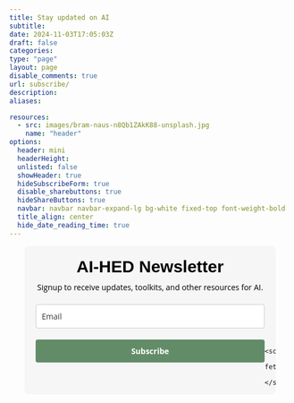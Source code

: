 ```yaml
---
title: Stay updated on AI
subtitle: 
date: 2024-11-03T17:05:03Z
draft: false
categories: 
type: "page"
layout: page
disable_comments: true
url: subscribe/
description:
aliases:

resources:
  - src: images/bram-naus-n8Qb1ZAkK88-unsplash.jpg
    name: "header"
options:
  header: mini
  headerHeight:
  unlisted: false
  showHeader: true
  hideSubscribeForm: true
  disable_sharebuttons: true
  hideShareButtons: true
  navbar: navbar navbar-expand-lg bg-white fixed-top font-weight-bold
  title_align: center
  hide_date_reading_time: true
---
```


<div class="container-fluid py-5">
  <div class="row justify-content-center">
  <div class="col-md-10">
  <style type="text/css">@import url("https://assets.mlcdn.com/fonts.css?version=1734335");</style>
    <style type="text/css">
    /* LOADER */
    .ml-form-embedSubmitLoad {
      display: inline-block;
      width: 20px;
      height: 20px;
    }
    .g-recaptcha {
    transform: scale(1);
    -webkit-transform: scale(1);
    transform-origin: 0 0;
    -webkit-transform-origin: 0 0;
    height: ;
    }
    .sr-only {
      position: absolute;
      width: 1px;
      height: 1px;
      padding: 0;
      margin: -1px;
      overflow: hidden;
      clip: rect(0,0,0,0);
      border: 0;
    }
    .ml-form-embedSubmitLoad:after {
      content: " ";
      display: block;
      width: 11px;
      height: 11px;
      margin: 1px;
      border-radius: 50%;
      border: 4px solid #fff;
    border-color: #ffffff #ffffff #ffffff transparent;
    animation: ml-form-embedSubmitLoad 1.2s linear infinite;
    }
    @keyframes ml-form-embedSubmitLoad {
      0% {
      transform: rotate(0deg);
      }
      100% {
      transform: rotate(360deg);
      }
    }
      #mlb2-21466213.ml-form-embedContainer {
        box-sizing: border-box;
        display: table;
        margin: 0 auto;
        position: static;
        width: 100% !important;
      }
      #mlb2-21466213.ml-form-embedContainer h4,
      #mlb2-21466213.ml-form-embedContainer p,
      #mlb2-21466213.ml-form-embedContainer span,
      #mlb2-21466213.ml-form-embedContainer button {
        text-transform: none !important;
        letter-spacing: normal !important;
      }
      #mlb2-21466213.ml-form-embedContainer .ml-form-embedWrapper {
        background-color: #f6f6f6;
        border-width: 0px;
        border-color: transparent;
        border-radius: 8px;
        border-style: solid;
        box-sizing: border-box;
        display: inline-block !important;
        margin: 0;
        padding: 0;
        position: relative;
              }
      #mlb2-21466213.ml-form-embedContainer .ml-form-embedWrapper.embedPopup,
      #mlb2-21466213.ml-form-embedContainer .ml-form-embedWrapper.embedDefault { width: 450px; }
      #mlb2-21466213.ml-form-embedContainer .ml-form-embedWrapper.embedForm { max-width: 450px; width: 100%; }
      #mlb2-21466213.ml-form-embedContainer .ml-form-align-left { text-align: left; }
      #mlb2-21466213.ml-form-embedContainer .ml-form-align-center { text-align: center; }
      #mlb2-21466213.ml-form-embedContainer .ml-form-align-default { display: table-cell !important; vertical-align: middle !important; text-align: center !important; }
      #mlb2-21466213.ml-form-embedContainer .ml-form-align-right { text-align: right; }
      #mlb2-21466213.ml-form-embedContainer .ml-form-embedWrapper .ml-form-embedHeader img {
        border-top-left-radius: 8px;
        border-top-right-radius: 8px;
        height: auto;
        margin: 0 auto !important;
        max-width: 100%;
        width: undefinedpx;
      }
      #mlb2-21466213.ml-form-embedContainer .ml-form-embedWrapper .ml-form-embedBody,
      #mlb2-21466213.ml-form-embedContainer .ml-form-embedWrapper .ml-form-successBody {
        padding: 20px 20px 0 20px;
      }
      #mlb2-21466213.ml-form-embedContainer .ml-form-embedWrapper .ml-form-embedBody.ml-form-embedBodyHorizontal {
        padding-bottom: 0;
      }
      #mlb2-21466213.ml-form-embedContainer .ml-form-embedWrapper .ml-form-embedBody .ml-form-embedContent,
      #mlb2-21466213.ml-form-embedContainer .ml-form-embedWrapper .ml-form-successBody .ml-form-successContent {
        text-align: left;
        margin: 0 0 20px 0;
      }
      #mlb2-21466213.ml-form-embedContainer .ml-form-embedWrapper .ml-form-embedBody .ml-form-embedContent h4,
      #mlb2-21466213.ml-form-embedContainer .ml-form-embedWrapper .ml-form-successBody .ml-form-successContent h4 {
        color: #000000;
        font-family: Helvetica, sans-serif;
        font-size: 30px;
        font-weight: 700;
        margin: 0 0 10px 0;
        text-align: center;
        word-break: break-word;
      }
      #mlb2-21466213.ml-form-embedContainer .ml-form-embedWrapper .ml-form-embedBody .ml-form-embedContent p,
      #mlb2-21466213.ml-form-embedContainer .ml-form-embedWrapper .ml-form-successBody .ml-form-successContent p {
        color: #000000;
        font-family: 'Open Sans', Arial, Helvetica, sans-serif;
        font-size: 14px;
        font-weight: 400;
        line-height: 20px;
        margin: 0 0 10px 0;
        text-align: left;
      }
      #mlb2-21466213.ml-form-embedContainer .ml-form-embedWrapper .ml-form-embedBody .ml-form-embedContent ul,
      #mlb2-21466213.ml-form-embedContainer .ml-form-embedWrapper .ml-form-embedBody .ml-form-embedContent ol,
      #mlb2-21466213.ml-form-embedContainer .ml-form-embedWrapper .ml-form-successBody .ml-form-successContent ul,
      #mlb2-21466213.ml-form-embedContainer .ml-form-embedWrapper .ml-form-successBody .ml-form-successContent ol {
        color: #000000;
        font-family: 'Open Sans', Arial, Helvetica, sans-serif;
        font-size: 14px;
      }
      #mlb2-21466213.ml-form-embedContainer .ml-form-embedWrapper .ml-form-embedBody .ml-form-embedContent ol ol,
      #mlb2-21466213.ml-form-embedContainer .ml-form-embedWrapper .ml-form-successBody .ml-form-successContent ol ol {
        list-style-type: lower-alpha;
      }
      #mlb2-21466213.ml-form-embedContainer .ml-form-embedWrapper .ml-form-embedBody .ml-form-embedContent ol ol ol,
      #mlb2-21466213.ml-form-embedContainer .ml-form-embedWrapper .ml-form-successBody .ml-form-successContent ol ol ol {
        list-style-type: lower-roman;
      }
      #mlb2-21466213.ml-form-embedContainer .ml-form-embedWrapper .ml-form-embedBody .ml-form-embedContent p a,
      #mlb2-21466213.ml-form-embedContainer .ml-form-embedWrapper .ml-form-successBody .ml-form-successContent p a {
        color: #000000;
        text-decoration: underline;
      }
      #mlb2-21466213.ml-form-embedContainer .ml-form-embedWrapper .ml-block-form .ml-field-group {
        text-align: left!important;
      }
      #mlb2-21466213.ml-form-embedContainer .ml-form-embedWrapper .ml-block-form .ml-field-group label {
        margin-bottom: 5px;
        color: #333333;
        font-size: 14px;
        font-family: 'Open Sans', Arial, Helvetica, sans-serif;
        font-weight: bold; font-style: normal; text-decoration: none;;
        display: inline-block;
        line-height: 20px;
      }
      #mlb2-21466213.ml-form-embedContainer .ml-form-embedWrapper .ml-form-embedBody .ml-form-embedContent p:last-child,
      #mlb2-21466213.ml-form-embedContainer .ml-form-embedWrapper .ml-form-successBody .ml-form-successContent p:last-child {
        margin: 0;
      }
      #mlb2-21466213.ml-form-embedContainer .ml-form-embedWrapper .ml-form-embedBody form {
        margin: 0;
        width: 100%;
      }
      #mlb2-21466213.ml-form-embedContainer .ml-form-embedWrapper .ml-form-embedBody .ml-form-formContent,
      #mlb2-21466213.ml-form-embedContainer .ml-form-embedWrapper .ml-form-embedBody .ml-form-checkboxRow {
        margin: 0 0 20px 0;
        width: 100%;
      }
      #mlb2-21466213.ml-form-embedContainer .ml-form-embedWrapper .ml-form-embedBody .ml-form-checkboxRow {
        float: left;
      }
      #mlb2-21466213.ml-form-embedContainer .ml-form-embedWrapper .ml-form-embedBody .ml-form-formContent.horozintalForm {
        margin: 0;
        padding: 0 0 20px 0;
        width: 100%;
        height: auto;
        float: left;
      }
      #mlb2-21466213.ml-form-embedContainer .ml-form-embedWrapper .ml-form-embedBody .ml-form-fieldRow {
        margin: 0 0 10px 0;
        width: 100%;
      }
      #mlb2-21466213.ml-form-embedContainer .ml-form-embedWrapper .ml-form-embedBody .ml-form-fieldRow.ml-last-item {
        margin: 0;
      }
      #mlb2-21466213.ml-form-embedContainer .ml-form-embedWrapper .ml-form-embedBody .ml-form-fieldRow.ml-formfieldHorizintal {
        margin: 0;
      }
      #mlb2-21466213.ml-form-embedContainer .ml-form-embedWrapper .ml-form-embedBody .ml-form-fieldRow input {
        background-color: #ffffff !important;
        color: #333333 !important;
        border-color: #cccccc;
        border-radius: 4px !important;
        border-style: solid !important;
        border-width: 1px !important;
        font-family: 'Open Sans', Arial, Helvetica, sans-serif;
        font-size: 14px !important;
        height: auto;
        line-height: 21px !important;
        margin-bottom: 0;
        margin-top: 0;
        margin-left: 0;
        margin-right: 0;
        padding: 10px 10px !important;
        width: 100% !important;
        box-sizing: border-box !important;
        max-width: 100% !important;
      }
      #mlb2-21466213.ml-form-embedContainer .ml-form-embedWrapper .ml-form-embedBody .ml-form-fieldRow input::-webkit-input-placeholder,
      #mlb2-21466213.ml-form-embedContainer .ml-form-embedWrapper .ml-form-embedBody .ml-form-horizontalRow input::-webkit-input-placeholder { color: #333333; }
      #mlb2-21466213.ml-form-embedContainer .ml-form-embedWrapper .ml-form-embedBody .ml-form-fieldRow input::-moz-placeholder,
      #mlb2-21466213.ml-form-embedContainer .ml-form-embedWrapper .ml-form-embedBody .ml-form-horizontalRow input::-moz-placeholder { color: #333333; }
      #mlb2-21466213.ml-form-embedContainer .ml-form-embedWrapper .ml-form-embedBody .ml-form-fieldRow input:-ms-input-placeholder,
      #mlb2-21466213.ml-form-embedContainer .ml-form-embedWrapper .ml-form-embedBody .ml-form-horizontalRow input:-ms-input-placeholder { color: #333333; }
      #mlb2-21466213.ml-form-embedContainer .ml-form-embedWrapper .ml-form-embedBody .ml-form-fieldRow input:-moz-placeholder,
      #mlb2-21466213.ml-form-embedContainer .ml-form-embedWrapper .ml-form-embedBody .ml-form-horizontalRow input:-moz-placeholder { color: #333333; }
      #mlb2-21466213.ml-form-embedContainer .ml-form-embedWrapper .ml-form-embedBody .ml-form-fieldRow textarea, #mlb2-21466213.ml-form-embedContainer .ml-form-embedWrapper .ml-form-embedBody .ml-form-horizontalRow textarea {
        background-color: #ffffff !important;
        color: #333333 !important;
        border-color: #cccccc;
        border-radius: 4px !important;
        border-style: solid !important;
        border-width: 1px !important;
        font-family: 'Open Sans', Arial, Helvetica, sans-serif;
        font-size: 14px !important;
        height: auto;
        line-height: 21px !important;
        margin-bottom: 0;
        margin-top: 0;
        padding: 10px 10px !important;
        width: 100% !important;
        box-sizing: border-box !important;
        max-width: 100% !important;
      }
      #mlb2-21466213.ml-form-embedContainer .ml-form-embedWrapper .ml-form-embedBody .ml-form-fieldRow .custom-radio .custom-control-label::before, #mlb2-21466213.ml-form-embedContainer .ml-form-embedWrapper .ml-form-embedBody .ml-form-horizontalRow .custom-radio .custom-control-label::before, #mlb2-21466213.ml-form-embedContainer .ml-form-embedWrapper .ml-form-embedBody .ml-form-fieldRow .custom-checkbox .custom-control-label::before, #mlb2-21466213.ml-form-embedContainer .ml-form-embedWrapper .ml-form-embedBody .ml-form-horizontalRow .custom-checkbox .custom-control-label::before, #mlb2-21466213.ml-form-embedContainer .ml-form-embedWrapper .ml-form-embedBody .ml-form-embedPermissions .ml-form-embedPermissionsOptionsCheckbox .label-description::before, #mlb2-21466213.ml-form-embedContainer .ml-form-embedWrapper .ml-form-embedBody .ml-form-interestGroupsRow .ml-form-interestGroupsRowCheckbox .label-description::before, #mlb2-21466213.ml-form-embedContainer .ml-form-embedWrapper .ml-form-embedBody .ml-form-checkboxRow .label-description::before {
          border-color: #cccccc!important;
          background-color: #ffffff!important;
      }
      #mlb2-21466213.ml-form-embedContainer .ml-form-embedWrapper .ml-form-embedBody .ml-form-fieldRow input.custom-control-input[type="checkbox"]{
        box-sizing: border-box;
        padding: 0;
        position: absolute;
        z-index: -1;
        opacity: 0;
        margin-top: 5px;
        margin-left: -1.5rem;
        overflow: visible;
      }
      #mlb2-21466213.ml-form-embedContainer .ml-form-embedWrapper .ml-form-embedBody .ml-form-fieldRow .custom-checkbox .custom-control-label::before, #mlb2-21466213.ml-form-embedContainer .ml-form-embedWrapper .ml-form-embedBody .ml-form-horizontalRow .custom-checkbox .custom-control-label::before, #mlb2-21466213.ml-form-embedContainer .ml-form-embedWrapper .ml-form-embedBody .ml-form-embedPermissions .ml-form-embedPermissionsOptionsCheckbox .label-description::before, #mlb2-21466213.ml-form-embedContainer .ml-form-embedWrapper .ml-form-embedBody .ml-form-interestGroupsRow .ml-form-interestGroupsRowCheckbox .label-description::before, #mlb2-21466213.ml-form-embedContainer .ml-form-embedWrapper .ml-form-embedBody .ml-form-checkboxRow .label-description::before {
        border-radius: 4px!important;
      }
      #mlb2-21466213.ml-form-embedContainer .ml-form-embedWrapper .ml-form-embedBody .ml-form-checkboxRow input[type=checkbox]:checked~.label-description::after, #mlb2-21466213.ml-form-embedContainer .ml-form-embedWrapper .ml-form-embedBody .ml-form-embedPermissions .ml-form-embedPermissionsOptionsCheckbox input[type=checkbox]:checked~.label-description::after, #mlb2-21466213.ml-form-embedContainer .ml-form-embedWrapper .ml-form-embedBody .ml-form-fieldRow .custom-checkbox .custom-control-input:checked~.custom-control-label::after, #mlb2-21466213.ml-form-embedContainer .ml-form-embedWrapper .ml-form-embedBody .ml-form-horizontalRow .custom-checkbox .custom-control-input:checked~.custom-control-label::after, #mlb2-21466213.ml-form-embedContainer .ml-form-embedWrapper .ml-form-embedBody .ml-form-interestGroupsRow .ml-form-interestGroupsRowCheckbox input[type=checkbox]:checked~.label-description::after {
        background-image: url("data:image/svg+xml,%3csvg xmlns='http://www.w3.org/2000/svg' viewBox='0 0 8 8'%3e%3cpath fill='%23fff' d='M6.564.75l-3.59 3.612-1.538-1.55L0 4.26 2.974 7.25 8 2.193z'/%3e%3c/svg%3e");
      }
      #mlb2-21466213.ml-form-embedContainer .ml-form-embedWrapper .ml-form-embedBody .ml-form-fieldRow .custom-radio .custom-control-input:checked~.custom-control-label::after, #mlb2-21466213.ml-form-embedContainer .ml-form-embedWrapper .ml-form-embedBody .ml-form-fieldRow .custom-radio .custom-control-input:checked~.custom-control-label::after {
        background-image: url("data:image/svg+xml,%3csvg xmlns='http://www.w3.org/2000/svg' viewBox='-4 -4 8 8'%3e%3ccircle r='3' fill='%23fff'/%3e%3c/svg%3e");
      }
      #mlb2-21466213.ml-form-embedContainer .ml-form-embedWrapper .ml-form-embedBody .ml-form-fieldRow .custom-radio .custom-control-input:checked~.custom-control-label::before, #mlb2-21466213.ml-form-embedContainer .ml-form-embedWrapper .ml-form-embedBody .ml-form-horizontalRow .custom-radio .custom-control-input:checked~.custom-control-label::before, #mlb2-21466213.ml-form-embedContainer .ml-form-embedWrapper .ml-form-embedBody .ml-form-fieldRow .custom-checkbox .custom-control-input:checked~.custom-control-label::before, #mlb2-21466213.ml-form-embedContainer .ml-form-embedWrapper .ml-form-embedBody .ml-form-horizontalRow .custom-checkbox .custom-control-input:checked~.custom-control-label::before, #mlb2-21466213.ml-form-embedContainer .ml-form-embedWrapper .ml-form-embedBody .ml-form-embedPermissions .ml-form-embedPermissionsOptionsCheckbox input[type=checkbox]:checked~.label-description::before, #mlb2-21466213.ml-form-embedContainer .ml-form-embedWrapper .ml-form-embedBody .ml-form-interestGroupsRow .ml-form-interestGroupsRowCheckbox input[type=checkbox]:checked~.label-description::before, #mlb2-21466213.ml-form-embedContainer .ml-form-embedWrapper .ml-form-embedBody .ml-form-checkboxRow input[type=checkbox]:checked~.label-description::before  {
          border-color: #000000!important;
          background-color: #000000!important;
    }
      #mlb2-21466213.ml-form-embedContainer .ml-form-embedWrapper .ml-form-embedBody .ml-form-fieldRow .custom-radio .custom-control-label::before, #mlb2-21466213.ml-form-embedContainer .ml-form-embedWrapper .ml-form-embedBody .ml-form-horizontalRow .custom-radio .custom-control-label::before, #mlb2-21466213.ml-form-embedContainer .ml-form-embedWrapper .ml-form-embedBody .ml-form-fieldRow .custom-radio .custom-control-label::after, #mlb2-21466213.ml-form-embedContainer .ml-form-embedWrapper .ml-form-embedBody .ml-form-horizontalRow .custom-radio .custom-control-label::after, #mlb2-21466213.ml-form-embedContainer .ml-form-embedWrapper .ml-form-embedBody .ml-form-fieldRow .custom-checkbox .custom-control-label::before, #mlb2-21466213.ml-form-embedContainer .ml-form-embedWrapper .ml-form-embedBody .ml-form-fieldRow .custom-checkbox .custom-control-label::after, #mlb2-21466213.ml-form-embedContainer .ml-form-embedWrapper .ml-form-embedBody .ml-form-horizontalRow .custom-checkbox .custom-control-label::before, #mlb2-21466213.ml-form-embedContainer .ml-form-embedWrapper .ml-form-embedBody .ml-form-horizontalRow .custom-checkbox .custom-control-label::after {
           top: 2px;
           box-sizing: border-box;
      }
      #mlb2-21466213.ml-form-embedContainer .ml-form-embedWrapper .ml-form-embedBody .ml-form-embedPermissions .ml-form-embedPermissionsOptionsCheckbox .label-description::before, #mlb2-21466213.ml-form-embedContainer .ml-form-embedWrapper .ml-form-embedBody .ml-form-embedPermissions .ml-form-embedPermissionsOptionsCheckbox .label-description::after, #mlb2-21466213.ml-form-embedContainer .ml-form-embedWrapper .ml-form-embedBody .ml-form-checkboxRow .label-description::before, #mlb2-21466213.ml-form-embedContainer .ml-form-embedWrapper .ml-form-embedBody .ml-form-checkboxRow .label-description::after {
           top: 0px!important;
           box-sizing: border-box!important;
      }
      #mlb2-21466213.ml-form-embedContainer .ml-form-embedWrapper .ml-form-embedBody .ml-form-checkboxRow .label-description::before, #mlb2-21466213.ml-form-embedContainer .ml-form-embedWrapper .ml-form-embedBody .ml-form-checkboxRow .label-description::after {
        top: 0px!important;
           box-sizing: border-box!important;
      }
       #mlb2-21466213.ml-form-embedContainer .ml-form-embedWrapper .ml-form-embedBody .ml-form-interestGroupsRow .ml-form-interestGroupsRowCheckbox .label-description::after {
            top: 0px!important;
            box-sizing: border-box!important;
            position: absolute;
            left: -1.5rem;
            display: block;
            width: 1rem;
            height: 1rem;
            content: "";
       }
      #mlb2-21466213.ml-form-embedContainer .ml-form-embedWrapper .ml-form-embedBody .ml-form-interestGroupsRow .ml-form-interestGroupsRowCheckbox .label-description::before {
        top: 0px!important;
        box-sizing: border-box!important;
      }
      #mlb2-21466213.ml-form-embedContainer .ml-form-embedWrapper .ml-form-embedBody .custom-control-label::before {
          position: absolute;
          top: 4px;
          left: -1.5rem;
          display: block;
          width: 16px;
          height: 16px;
          pointer-events: none;
          content: "";
          background-color: #ffffff;
          border: #adb5bd solid 1px;
          border-radius: 50%;
      }
      #mlb2-21466213.ml-form-embedContainer .ml-form-embedWrapper .ml-form-embedBody .custom-control-label::after {
          position: absolute;
          top: 2px!important;
          left: -1.5rem;
          display: block;
          width: 1rem;
          height: 1rem;
          content: "";
      }
      #mlb2-21466213.ml-form-embedContainer .ml-form-embedWrapper .ml-form-embedBody .ml-form-embedPermissions .ml-form-embedPermissionsOptionsCheckbox .label-description::before, #mlb2-21466213.ml-form-embedContainer .ml-form-embedWrapper .ml-form-embedBody .ml-form-interestGroupsRow .ml-form-interestGroupsRowCheckbox .label-description::before, #mlb2-21466213.ml-form-embedContainer .ml-form-embedWrapper .ml-form-embedBody .ml-form-checkboxRow .label-description::before {
          position: absolute;
          top: 4px;
          left: -1.5rem;
          display: block;
          width: 16px;
          height: 16px;
          pointer-events: none;
          content: "";
          background-color: #ffffff;
          border: #adb5bd solid 1px;
          border-radius: 50%;
      }
      #mlb2-21466213.ml-form-embedContainer .ml-form-embedWrapper .ml-form-embedBody .ml-form-embedPermissions .ml-form-embedPermissionsOptionsCheckbox .label-description::after {
          position: absolute;
          top: 0px!important;
          left: -1.5rem;
          display: block;
          width: 1rem;
          height: 1rem;
          content: "";
      }
      #mlb2-21466213.ml-form-embedContainer .ml-form-embedWrapper .ml-form-embedBody .ml-form-checkboxRow .label-description::after {
          position: absolute;
          top: 0px!important;
          left: -1.5rem;
          display: block;
          width: 1rem;
          height: 1rem;
          content: "";
      }
      #mlb2-21466213.ml-form-embedContainer .ml-form-embedWrapper .ml-form-embedBody .custom-radio .custom-control-label::after {
          background: no-repeat 50%/50% 50%;
      }
      #mlb2-21466213.ml-form-embedContainer .ml-form-embedWrapper .ml-form-embedBody .custom-checkbox .custom-control-label::after, #mlb2-21466213.ml-form-embedContainer .ml-form-embedWrapper .ml-form-embedBody .ml-form-embedPermissions .ml-form-embedPermissionsOptionsCheckbox .label-description::after, #mlb2-21466213.ml-form-embedContainer .ml-form-embedWrapper .ml-form-embedBody .ml-form-interestGroupsRow .ml-form-interestGroupsRowCheckbox .label-description::after, #mlb2-21466213.ml-form-embedContainer .ml-form-embedWrapper .ml-form-embedBody .ml-form-checkboxRow .label-description::after {
          background: no-repeat 50%/50% 50%;
      }
      #mlb2-21466213.ml-form-embedContainer .ml-form-embedWrapper .ml-form-embedBody .ml-form-fieldRow .custom-control, #mlb2-21466213.ml-form-embedContainer .ml-form-embedWrapper .ml-form-embedBody .ml-form-horizontalRow .custom-control {
        position: relative;
        display: block;
        min-height: 1.5rem;
        padding-left: 1.5rem;
      }
      #mlb2-21466213.ml-form-embedContainer .ml-form-embedWrapper .ml-form-embedBody .ml-form-fieldRow .custom-radio .custom-control-input, #mlb2-21466213.ml-form-embedContainer .ml-form-embedWrapper .ml-form-embedBody .ml-form-horizontalRow .custom-radio .custom-control-input, #mlb2-21466213.ml-form-embedContainer .ml-form-embedWrapper .ml-form-embedBody .ml-form-fieldRow .custom-checkbox .custom-control-input, #mlb2-21466213.ml-form-embedContainer .ml-form-embedWrapper .ml-form-embedBody .ml-form-horizontalRow .custom-checkbox .custom-control-input {
          position: absolute;
          z-index: -1;
          opacity: 0;
          box-sizing: border-box;
          padding: 0;
      }
      #mlb2-21466213.ml-form-embedContainer .ml-form-embedWrapper .ml-form-embedBody .ml-form-fieldRow .custom-radio .custom-control-label, #mlb2-21466213.ml-form-embedContainer .ml-form-embedWrapper .ml-form-embedBody .ml-form-horizontalRow .custom-radio .custom-control-label, #mlb2-21466213.ml-form-embedContainer .ml-form-embedWrapper .ml-form-embedBody .ml-form-fieldRow .custom-checkbox .custom-control-label, #mlb2-21466213.ml-form-embedContainer .ml-form-embedWrapper .ml-form-embedBody .ml-form-horizontalRow .custom-checkbox .custom-control-label {
          color: #000000;
          font-size: 12px!important;
          font-family: 'Open Sans', Arial, Helvetica, sans-serif;
          line-height: 22px;
          margin-bottom: 0;
          position: relative;
          vertical-align: top;
          font-style: normal;
          font-weight: 700;
      }
      #mlb2-21466213.ml-form-embedContainer .ml-form-embedWrapper .ml-form-embedBody .ml-form-fieldRow .custom-select, #mlb2-21466213.ml-form-embedContainer .ml-form-embedWrapper .ml-form-embedBody .ml-form-horizontalRow .custom-select {
        background-color: #ffffff !important;
        color: #333333 !important;
        border-color: #cccccc;
        border-radius: 4px !important;
        border-style: solid !important;
        border-width: 1px !important;
        font-family: 'Open Sans', Arial, Helvetica, sans-serif;
        font-size: 14px !important;
        line-height: 20px !important;
        margin-bottom: 0;
        margin-top: 0;
        padding: 10px 28px 10px 12px !important;
        width: 100% !important;
        box-sizing: border-box !important;
        max-width: 100% !important;
        height: auto;
        display: inline-block;
        vertical-align: middle;
        background: url('https://assets.mlcdn.com/ml/images/default/dropdown.svg') no-repeat right .75rem center/8px 10px;
        -webkit-appearance: none;
        -moz-appearance: none;
        appearance: none;
      }
      #mlb2-21466213.ml-form-embedContainer .ml-form-embedWrapper .ml-form-embedBody .ml-form-horizontalRow {
        height: auto;
        width: 100%;
        float: left;
      }
      .ml-form-formContent.horozintalForm .ml-form-horizontalRow .ml-input-horizontal { width: 70%; float: left; }
      .ml-form-formContent.horozintalForm .ml-form-horizontalRow .ml-button-horizontal { width: 30%; float: left; }
      .ml-form-formContent.horozintalForm .ml-form-horizontalRow .ml-button-horizontal.labelsOn { padding-top: 25px;  }
      .ml-form-formContent.horozintalForm .ml-form-horizontalRow .horizontal-fields { box-sizing: border-box; float: left; padding-right: 10px;  }
      #mlb2-21466213.ml-form-embedContainer .ml-form-embedWrapper .ml-form-embedBody .ml-form-horizontalRow input {
        background-color: #ffffff;
        color: #333333;
        border-color: #cccccc;
        border-radius: 4px;
        border-style: solid;
        border-width: 1px;
        font-family: 'Open Sans', Arial, Helvetica, sans-serif;
        font-size: 14px;
        line-height: 20px;
        margin-bottom: 0;
        margin-top: 0;
        padding: 10px 10px;
        width: 100%;
        box-sizing: border-box;
        overflow-y: initial;
      }
      #mlb2-21466213.ml-form-embedContainer .ml-form-embedWrapper .ml-form-embedBody .ml-form-horizontalRow button {
        background-color: #628c68 !important;
        border-color: #628c68;
        border-style: solid;
        border-width: 1px;
        border-radius: 4px;
        box-shadow: none;
        color: #ffffff !important;
        cursor: pointer;
        font-family: 'Open Sans', Arial, Helvetica, sans-serif;
        font-size: 14px !important;
        font-weight: 700;
        line-height: 20px;
        margin: 0 !important;
        padding: 10px !important;
        width: 100%;
        height: auto;
      }
      #mlb2-21466213.ml-form-embedContainer .ml-form-embedWrapper .ml-form-embedBody .ml-form-horizontalRow button:hover {
        background-color: #333333 !important;
        border-color: #333333 !important;
      }
      #mlb2-21466213.ml-form-embedContainer .ml-form-embedWrapper .ml-form-embedBody .ml-form-checkboxRow input[type="checkbox"] {
        box-sizing: border-box;
        padding: 0;
        position: absolute;
        z-index: -1;
        opacity: 0;
        margin-top: 5px;
        margin-left: -1.5rem;
        overflow: visible;
      }
      #mlb2-21466213.ml-form-embedContainer .ml-form-embedWrapper .ml-form-embedBody .ml-form-checkboxRow .label-description {
        color: #000000;
        display: block;
        font-family: 'Open Sans', Arial, Helvetica, sans-serif;
        font-size: 12px;
        text-align: left;
        margin-bottom: 0;
        position: relative;
        vertical-align: top;
      }
      #mlb2-21466213.ml-form-embedContainer .ml-form-embedWrapper .ml-form-embedBody .ml-form-checkboxRow label {
        font-weight: normal;
        margin: 0;
        padding: 0;
        position: relative;
        display: block;
        min-height: 24px;
        padding-left: 24px;
      }
      #mlb2-21466213.ml-form-embedContainer .ml-form-embedWrapper .ml-form-embedBody .ml-form-checkboxRow label a {
        color: #000000;
        text-decoration: underline;
      }
      #mlb2-21466213.ml-form-embedContainer .ml-form-embedWrapper .ml-form-embedBody .ml-form-checkboxRow label p {
        color: #000000 !important;
        font-family: 'Open Sans', Arial, Helvetica, sans-serif !important;
        font-size: 12px !important;
        font-weight: normal !important;
        line-height: 18px !important;
        padding: 0 !important;
        margin: 0 5px 0 0 !important;
      }
      #mlb2-21466213.ml-form-embedContainer .ml-form-embedWrapper .ml-form-embedBody .ml-form-checkboxRow label p:last-child {
        margin: 0;
      }
      #mlb2-21466213.ml-form-embedContainer .ml-form-embedWrapper .ml-form-embedBody .ml-form-embedSubmit {
        margin: 0 0 20px 0;
        float: left;
        width: 100%;
      }
      #mlb2-21466213.ml-form-embedContainer .ml-form-embedWrapper .ml-form-embedBody .ml-form-embedSubmit button {
        background-color: #628c68 !important;
        border: none !important;
        border-radius: 4px !important;
        box-shadow: none !important;
        color: #ffffff !important;
        cursor: pointer;
        font-family: 'Open Sans', Arial, Helvetica, sans-serif !important;
        font-size: 14px !important;
        font-weight: 700 !important;
        line-height: 21px !important;
        height: auto;
        padding: 10px !important;
        width: 100% !important;
        box-sizing: border-box !important;
      }
      #mlb2-21466213.ml-form-embedContainer .ml-form-embedWrapper .ml-form-embedBody .ml-form-embedSubmit button.loading {
        display: none;
      }
      #mlb2-21466213.ml-form-embedContainer .ml-form-embedWrapper .ml-form-embedBody .ml-form-embedSubmit button:hover {
        background-color: #333333 !important;
      }
      .ml-subscribe-close {
        width: 30px;
        height: 30px;
        background: url('https://assets.mlcdn.com/ml/images/default/modal_close.png') no-repeat;
        background-size: 30px;
        cursor: pointer;
        margin-top: -10px;
        margin-right: -10px;
        position: absolute;
        top: 0;
        right: 0;
      }
      .ml-error input, .ml-error textarea, .ml-error select {
        border-color: red!important;
      }
      .ml-error .custom-checkbox-radio-list {
        border: 1px solid red !important;
        border-radius: 8px;
        padding: 10px;
      }
      .ml-error .label-description,
      .ml-error .label-description p,
      .ml-error .label-description p a,
      .ml-error label:first-child {
        color: #ff0000 !important;
      }
      #mlb2-21466213.ml-form-embedContainer .ml-form-embedWrapper .ml-form-embedBody .ml-form-checkboxRow.ml-error .label-description p,
      #mlb2-21466213.ml-form-embedContainer .ml-form-embedWrapper .ml-form-embedBody .ml-form-checkboxRow.ml-error .label-description p:first-letter {
        color: #ff0000 !important;
      }
        @media only screen and (max-width: 450px){
        .ml-form-embedWrapper.embedDefault, .ml-form-embedWrapper.embedPopup { width: 100%!important; }
        .ml-form-formContent.horozintalForm { float: left!important; }
        .ml-form-formContent.horozintalForm .ml-form-horizontalRow { height: auto!important; width: 100%!important; float: left!important; }
        .ml-form-formContent.horozintalForm .ml-form-horizontalRow .ml-input-horizontal { width: 100%!important; }
        .ml-form-formContent.horozintalForm .ml-form-horizontalRow .ml-input-horizontal > div { padding-right: 0px!important; padding-bottom: 10px; }
        .ml-form-formContent.horozintalForm .ml-button-horizontal { width: 100%!important; }
        .ml-form-formContent.horozintalForm .ml-button-horizontal.labelsOn { padding-top: 0px!important; }
      }
    </style> 
    <div id="mlb2-21466213" class="ml-form-embedContainer ml-subscribe-form ml-subscribe-form-21466213">
      <div class="ml-form-align-center ">
        <div class="ml-form-embedWrapper embedForm">
          <div class="ml-form-embedBody ml-form-embedBodyDefault row-form">
            <div class="ml-form-embedContent" style=" ">
                <h4>AI-HED Newsletter</h4>
                <p style="text-align: center;">Signup to receive updates, toolkits, and other resources for AI.</p>
            </div>
            <form class="ml-block-form" action="https://assets.mailerlite.com/jsonp/1232886/forms/143067601093789274/subscribe" data-code="" method="post" target="_blank">
              <div class="ml-form-formContent">
                  <div class="ml-form-fieldRow ml-last-item">
                    <div class="ml-field-group ml-field-email ml-validate-email ml-validate-required">
      <!-- input -->
                      <input aria-label="email" aria-required="true" type="email" class="form-control" data-inputmask="" name="fields[email]" placeholder="Email" autocomplete="email">
                      <!-- /input -->
                      <!-- textarea -->
                                            <!-- /textarea -->
                      <!-- select -->
                                            <!-- /select -->
                      <!-- checkboxes -->
            <!-- /checkboxes -->
        <!-- radio -->                      
        <!-- /radio -->
        <!-- countries -->                      
        <!-- /countries -->
                    </div>
                  </div>
              </div>
              <input type="hidden" name="ml-submit" value="1">
              <div class="ml-form-embedSubmit">
                  <button type="submit" class="primary">Subscribe</button>
                <button disabled="disabled" style="display: none;" type="button" class="loading">
                  <div class="ml-form-embedSubmitLoad"></div>
                  <span class="sr-only">Loading...</span>
                </button>
              </div>          <input type="hidden" name="anticsrf" value="true">
            </form>
          </div>
          <div class="ml-form-successBody row-success" style="display: none">
            <div class="ml-form-successContent">
                <h4>Thank you!</h4>
                  <p>You have successfully joined our subscriber list.</p>
            </div>

          </div>
        </div>
      </div>
</div>

  

  
  
  <script>
    function ml_webform_success_21466213() {
      var $ = ml_jQuery || jQuery;
      $('.ml-subscribe-form-21466213 .row-success').show();
      $('.ml-subscribe-form-21466213 .row-form').hide();
    }
      </script>
<script src="https://groot.mailerlite.com/js/w/webforms.min.js?v176e10baa5e7ed80d35ae235be3d5024" type="text/javascript"></script>
        <script>
            fetch("https://assets.mailerlite.com/jsonp/1232886/forms/143067601093789274/takel")
        </script>
</div>
</div>
</div>
<!-- Optional Styling -->
<style>
  .img-fluid {
    max-width: 80%;
    height: auto;
  }
  h3 {
    font-size: 1.5rem;
    font-weight: bold;
  }
  p {
    font-size: 1rem;
    line-height: 1.6;
  }
</style>

